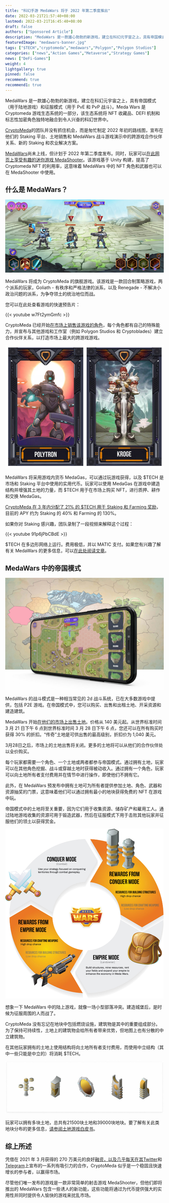 ```yaml
---
title: "科幻手游 MedaWars 将于 2022 年第二季度推出"
date: 2022-03-21T21:57:40+08:00
lastmod: 2022-03-21T16:45:40+08:00
draft: false
authors: ["Sponsored Article"]
description: "MedaWars 是一款雄心勃勃的新游戏，建立在科幻元宇宙之上，具有帝国模式（用于陆地游戏）和征服模式（用于 PvE 和 PvP 战斗）。Meda Wars 是 Cryptomeda 游戏生态系统的一部分，该生态系统将 NFT 收藏品、DEFI 机制和标志性加密角色独特地融合到令人兴奋的科幻世界中。"
featuredImage: "medawars-banner.jpg"
tags: ["$TECH","cryptomeda","medawars","Polygon","Polygon Studios"]
categories: ["news","Action Games","Metaverse","Strategy Games"]
news: ["DeFi-Games"]
weight: 4
lightgallery: true
pinned: false
recommend: true
recommend1: true
---
```

MedaWars 是一款雄心勃勃的新游戏，建立在科幻元宇宙之上，具有帝国模式（用于陆地游戏）和征服模式（用于 PvE 和 PvP 战斗）。Meda Wars 是 Cryptomeda 游戏生态系统的一部分，该生态系统将 NFT 收藏品、DEFI 机制和标志性加密角色独特地融合到令人兴奋的科幻世界中。

<!--more-->

[CryptoMeda](https://cryptomeda.tech/)的团队并没有抓住机会，而是匆忙制定 2022 年初的路线图，宣布在他们的 Staking 平台、土地销售和 MedaWars 战斗游戏演示中的跨游戏合作伙伴关系、新的 Staking 和农业解决方案。

[MedaWars](https://cryptomeda.tech/medawars)尚未上线，但计划于 2022 年第二季度发布。同时，玩家可以[在此网页上享受有趣的迷你游戏 MedaShooter](https://cryptomeda.tech/games/meda-shooter)。该游戏基于 Unity 构建，提高了 Cryptomeda NFT 的利用率，这意味着 MedaWars 中的 NFT 角色和武器也可以在 MedaShooter 中使用。

## 什么是 MedaWars？

![](medawars-battle-1024x473.jpg)

MedaWars 将成为 CryptoMeda 的旗舰游戏。该游戏是一款回合制策略游戏，两个派系的玩家，Goliath - 有秩序和严格法律的派系，以及 Renegade - 不解决小政治问题的派系，为争夺领土的统治地位而战。

您可以在此处查看游戏的快速预告片：

{{< youtube w7Ft2ymGmfc >}}

CryptoMeda 已经开始[在市场上销售该游戏的角色](https://cryptomeda.tech/marketplace)，每个角色都有自己的特殊能力，并宣布与其他游戏和工作室（例如 Polygon Studios 和 Cryptoblades）建立合作伙伴关系，以打造市场上最大的跨游戏游戏。

![](20220325140248.png)

MedaWars 将采用游戏内货币 MedaGas，可以通过玩游戏获得，以及 $TECH 是市场和 Staking 平台中使用的实用代币。玩家可以使用 MedaGas 在游戏中建造结构并增强其土地的力量，而 $TECH 用于在市场上购买 NFT，进行质押、耕作和交换 MedaGas。

[CryptoMeda 在 3 年内分配了 21% 的 $TECH 用于 Staking 和 Farming 奖励](https://cryptomeda.tech/staking)，目前的 APY 约为 Staking 的 40% 和 Farming 的 130%。

如果你对 Staking 感兴趣，团队录制了一段视频来解释这个过程：

{{< youtube 91p6jPbCBdE >}}

$TECH 在多边形网络上运行。费用极低，并以 MATIC 支付。如果您有兴趣了解有关 MedaWars 的更多信息，可以[在此处阅读文章](https://cryptomedatech.medium.com/meda-wars-game-mode-breakdown-where-adventure-meets-combat-43f1223a45e7)。

## MedaWars 中的帝国模式

![](medawars-map-1024x723.jpg)

MedaWars 的战斗模式是一种相当常见的 2d 战斗系统，已在大多数游戏中提供，包括 P2E 游戏。在帝国模式中，您可以购买、出售和出租土地、开采资源和建造建筑。

MedaWars 开始[在他们的市场上出售土地](https://cryptomeda.tech/marketplace/lands)。价格从 140 美元起。从世界标准时间 3 月 21 日下午 6 点到世界标准时间 3 月 28 日下午 6 点，您还可以在所有购买时获得 30% 的折扣。“传奇”土地是可供出售的最高级别，折扣价为 1,040 美元。

3月28日之后，市场上的土地出售将关闭。更多的土地将可以从他们的合作伙伴处以全价购买。

每个玩家都需要一个角色、一个土地或两者都参与帝国模式。通过拥有土地，玩家可以在其他角色挖掘、战斗或穿越土地时获得被动收入。通过拥有一个角色，玩家可以向土地所有者支付费用并在情节中进行操作，即使他们不拥有它。

此外，在 MedaWars 预发布中拥有土地可为所有者提供参加土地、角色、武器和资源抽奖的门票，这意味着他们可以通过拥有最小的地块获得免费的 NFT 在游戏中玩。

帝国模式中的土地将至关重要，因为它们用于收集资源、储存矿产和雇用工人。通过陆地游戏收集的资源可用于锻造武器，然后在征服模式下用于击败其他玩家并征服他们的领土以获得赏金。 

![](medawars-game-modes.jpg)

想象一下 MedaWars 中的陆上游戏，就像一场小型部落冲突。建造城堡后，是时候为征服周围的人而战了。 

CryptoMeda 没有忘记在地块中包括燃烧设施，建筑物是其中的重要组成部分。为了保持可持续性，土地上的建筑物会给所有者带来优势，但地图上也有分散的中立建筑物。 

在其他玩家拥有的土地上使用结构将向土地所有者支付费用，而使用中立结构（其中一些只能是中立的）将消耗 $TECH。

![](medawars-items-1024x342.jpg)

玩家可以拥有多块土地，总共有21500块土地和39000块地块。要了解有关此类地块分布的更多信息，[请参阅土地游戏白皮书](https://cryptomeda.tech/docs/land_paper.pdf)。

## 综上所述

凭借在 2021 年 3 月获得的 270 万美元的良好[融资，以及几乎每天在其](https://crypto.news/nft-cryptomeda-raises-2-3-million-strategic-funding-round/)[Twitter](https://twitter.com/cryptomedatech)和[Telegram](https://t.me/Cryptomeda)上宣布的一系列有吸引力的合作，CryptoMeda 似乎是一个稳固且快速增长的参与者，以赢得市场。 

尽管他们唯一发布的游戏是一款非常简单的射击游戏 MedaShooter，但他们即将推出的 MedaWars 包含一些诱人的新功能，这些功能将通过为代币提供强大的实用性并同时提供令人愉快的游戏来扰乱市场。